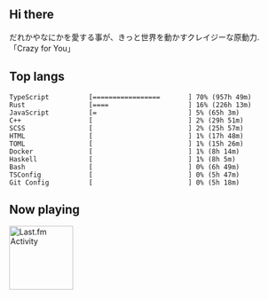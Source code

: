<!-- deno-fmt-ignore-file -->
## Hi there

だれかやなにかを愛する事が、きっと世界を動かすクレイジーな原動力. 「Crazy for You」



## Top langs

```
TypeScript          [=================       ] 70% (957h 49m)
Rust                [====                    ] 16% (226h 13m)
JavaScript          [=                       ] 5% (65h 3m)
C++                 [                        ] 2% (29h 51m)
SCSS                [                        ] 2% (25h 57m)
HTML                [                        ] 1% (17h 48m)
TOML                [                        ] 1% (15h 26m)
Docker              [                        ] 1% (8h 14m)
Haskell             [                        ] 1% (8h 5m)
Bash                [                        ] 0% (6h 49m)
TSConfig            [                        ] 0% (5h 47m)
Git Config          [                        ] 0% (5h 18m)
```


## Now playing


<a href="https://github.com/kiosion/toru">
  <picture>
    <source media="(prefers-color-scheme: dark)" srcset="https://toru.kio.dev/api/v1/re-taro?blur&border_width=0&border_radius=26&theme=nord">
    <source media="(prefers-color-scheme: light)" srcset="https://toru.kio.dev/api/v1/re-taro?blur&border_width=0&border_radius=26&theme=light">
    <img alt="Last.fm Activity" src="https://toru.kio.dev/api/v1/re-taro?blur&border_width=0&border_radius=26" height="115" />
  </picture>
</a>
